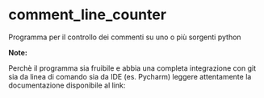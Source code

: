 # comment_line_counter
Programma per il controllo dei commenti su uno o più sorgenti python

**Note:**

Perchè il programma sia fruibile e abbia una completa 
integrazione con git sia da linea di comando sia da IDE (es. Pycharm)
leggere attentamente la documentazione disponibile al link: 